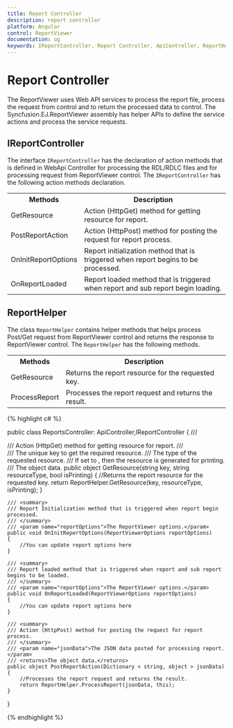 ```yaml
---
title: Report Controller
description: report controller
platform: Angular
control: ReportViewer
documentation: ug
keywords: IReportController, Report Controller, ApiController, ReportHelper
---
```


# Report Controller

The ReportViewer uses Web API services to process the report file, process the request from control and to return the processed data to control. The Syncfusion.EJ.ReportViewer assembly has helper APIs to define the service actions and process the service requests. 

## IReportController

The interface `IReportController` has the declaration of action methods that is defined in WebApi Controller for processing the RDL/RDLC files and for processing request from ReportViewer control. The `IReportController` has the following action methods declaration. 

<table>
<tr>
<th>
Methods</th><th>
Description</th></tr>
<tr>
<td>
GetResource</td><td>
Action (HttpGet) method for getting resource for report. </td></tr>
<tr>
<td>
PostReportAction</td><td>
Action (HttpPost) method for posting the request for report process. </td></tr>
<tr>
<td>
OnInitReportOptions</td><td>
Report initialization method that is triggered when report begins to be processed.</td></tr>
<tr>
<td>
OnReportLoaded</td><td>
Report loaded method that is triggered when report and sub report begin loading.</td></tr>
</table>

## ReportHelper

The class `ReportHelper` contains helper methods that helps process Post/Get request from ReportViewer control and returns the response to ReportViewer control. The `ReportHelper` has the following methods. 

<table>
<tr>
<th>
Methods</th><th>
Description</th></tr>
<tr>
<td>
GetResource</td><td>
Returns the report resource for the requested key.</td></tr>
<tr>
<td>
ProcessReport</td><td>
Processes the report request and returns the result.</td></tr>
</table>


{% highlight c# %}

public class ReportsController: ApiController,IReportController 
{
    /// <summary>
    /// Action (HttpGet) method for getting resource for report.
    /// </summary>
    /// <param name="key">The unique key to get the required resource.</param>
    /// <param name="resourceType">The type of the requested resource.</param>
    /// <param name="isPrinting">If set to <see langword="true"/>, then the resource is generated for printing.</param>
    /// <returns>The object data.</returns>
    public object GetResource(string key, string resourceType, bool isPrinting) 
    {
        //Returns the report resource for the requested key.
        return ReportHelper.GetResource(key, resourceType, isPrinting);
    }
    
    /// <summary>
    /// Report Initialization method that is triggered when report begin processed.
    /// </summary>
    /// <param name="reportOptions">The ReportViewer options.</param>
    public void OnInitReportOptions(ReportViewerOptions reportOptions) 
    {
        //You can update report options here
    }
    
    /// <summary>
    /// Report loaded method that is triggered when report and sub report begins to be loaded.
    /// </summary>
    /// <param name="reportOptions">The ReportViewer options.</param>
    public void OnReportLoaded(ReportViewerOptions reportOptions) 
    {
        //You can update report options here
    }
    
    /// <summary>
    /// Action (HttpPost) method for posting the request for report process. 
    /// </summary>
    /// <param name="jsonData">The JSON data posted for processing report.</param>
    /// <returns>The object data.</returns>
    public object PostReportAction(Dictionary < string, object > jsonData)
    {
        //Processes the report request and returns the result.
        return ReportHelper.ProcessReport(jsonData, this);
    }
}

{% endhighlight %}



